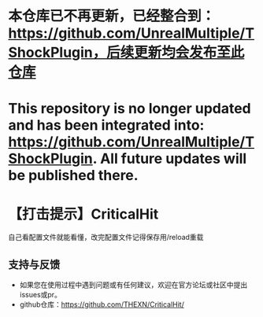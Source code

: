 # 本仓库已不再更新，已经整合到：https://github.com/UnrealMultiple/TShockPlugin，后续更新均会发布至此仓库
# This repository is no longer updated and has been integrated into: https://github.com/UnrealMultiple/TShockPlugin. All future updates will be published there.
# 【打击提示】CriticalHit
自己看配置文件就能看懂，改完配置文件记得保存用/reload重载
## 支持与反馈
- 如果您在使用过程中遇到问题或有任何建议，欢迎在官方论坛或社区中提出issues或pr。
- github仓库：https://github.com/THEXN/CriticalHit/
